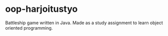 # oop-harjoitustyo
Battleship game written in Java. Made as a study assignment to learn object oriented programming.
